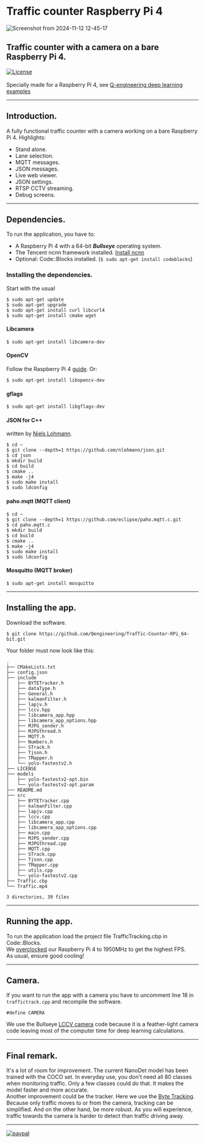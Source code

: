 # Traffic counter Raspberry Pi 4
![Screenshot from 2024-11-12 12-45-17](https://github.com/user-attachments/assets/6a88bdd7-6e89-46fd-9f07-ff63798783dc)
## Traffic counter with a camera on a bare Raspberry Pi 4. <br/>
[![License](https://img.shields.io/badge/License-BSD%203--Clause-blue.svg)](https://opensource.org/licenses/BSD-3-Clause)<br/><br/>
Specially made for a Raspberry Pi 4, see [Q-engineering deep learning examples](https://qengineering.eu/deep-learning-examples-on-raspberry-32-64-os.html)<br>

------------

## Introduction.
A fully functional traffic counter with a camera working on a bare Raspberry Pi 4.
Highlights:
- Stand alone.
- Lane selection.
- MQTT messages.
- JSON messages.
- Live web viewer.
- JSON settings.
- RTSP CCTV streaming.
- Debug screens.

------------

## Dependencies.
To run the application, you have to:
- A Raspberry Pi 4 with a 64-bit _**Bullseye**_ operating system. <br/>
- The Tencent ncnn framework installed. [Install ncnn](https://qengineering.eu/install-ncnn-on-raspberry-pi-4.html) <br/>
- Optional: Code::Blocks installed. (```$ sudo apt-get install codeblocks```)

### Installing the dependencies.
Start with the usual 
```
$ sudo apt-get update 
$ sudo apt-get upgrade
$ sudo apt-get install curl libcurl4
$ sudo apt-get install cmake wget
```
#### Libcamera
```
$ sudo apt-get install libcamera-dev
```
#### OpenCV
Follow the Raspberry Pi 4 [guide](https://qengineering.eu/install-opencv-on-raspberry-64-os.html). Or:
```
$ sudo apt-get install libopencv-dev
```
#### gflags
```
$ sudo apt-get install libgflags-dev
```
#### JSON for C++
written by [Niels Lohmann](https://github.com/nlohmann).
```
$ cd ~
$ git clone --depth=1 https://github.com/nlohmann/json.git
$ cd json
$ mkdir build
$ cd build
$ cmake ..
$ make -j4
$ sudo make install
$ sudo ldconfig
```
#### paho.mqtt (MQTT client)
```
$ cd ~
$ git clone --depth=1 https://github.com/eclipse/paho.mqtt.c.git
$ cd paho.mqtt.c
$ mkdir build
$ cd build
$ cmake ..
$ make -j4
$ sudo make install
$ sudo ldconfig
```
#### Mosquitto (MQTT broker)
```
$ sudo apt-get install mosquitto
```

------------

## Installing the app.
Download the software.<br/>
```
$ git clone https://github.com/Qengineering/Traffic-Counter-RPi_64-bit.git
```
Your folder must now look like this: <br/> 
```
.
├── CMakeLists.txt
├── config.json
├── include
│   ├── BYTETracker.h
│   ├── dataType.h
│   ├── General.h
│   ├── kalmanFilter.h
│   ├── lapjv.h
│   ├── lccv.hpp
│   ├── libcamera_app.hpp
│   ├── libcamera_app_options.hpp
│   ├── MJPG_sender.h
│   ├── MJPGthread.h
│   ├── MQTT.h
│   ├── Numbers.h
│   ├── STrack.h
│   ├── Tjson.h
│   ├── TMapper.h
│   └── yolo-fastestv2.h
├── LICENSE
├── models
│   ├── yolo-fastestv2-opt.bin
│   └── yolo-fastestv2-opt.param
├── README.md
├── src
│   ├── BYTETracker.cpp
│   ├── kalmanFilter.cpp
│   ├── lapjv.cpp
│   ├── lccv.cpp
│   ├── libcamera_app.cpp
│   ├── libcamera_app_options.cpp
│   ├── main.cpp
│   ├── MJPG_sender.cpp
│   ├── MJPGthread.cpp
│   ├── MQTT.cpp
│   ├── STrack.cpp
│   ├── Tjson.cpp
│   ├── TMapper.cpp
│   ├── utils.cpp
│   └── yolo-fastestv2.cpp
├── Traffic.cbp
└── Traffic.mp4

3 directories, 39 files
```

------------

## Running the app.
To run the application load the project file TrafficTracking.cbp in Code::Blocks.<br>
We [overclocked](https://qengineering.eu/overclocking-the-raspberry-pi-4.html) our Raspberry Pi 4 to 1950MHz to get the highest FPS.<br>
As usual, ensure good cooling!<br>

------------

## Camera.
If you want to run the app with a camera you have to uncomment line 18 in `traffictrack.cpp` and recompile the software.
```
#define CAMERA
```
We use the Bullseye [LCCV camera](https://github.com/Qengineering/LCCV) code because it is a feather-light camera code leaving most of the computer time for deep learning calculations.

------------

## Final remark.
It's a lot of room for improvement. The current NanoDet model has been trained with the COCO set. In everyday use, you don't need all 80 classes when monitoring traffic. Only a few classes could do that. It makes the model faster and more accurate.<br>
Another improvement could be the tracker. Here we use the [Byte Tracking](https://github.com/Qengineering/NanoDet-Tracking-ncnn-RPi_64-bit).
Because only traffic moves to or from the camera, tracking can be simplified. And on the other hand, be more robust. As you will experience, traffic towards the camera is harder to detect than traffic driving away.<br>

------------

[![paypal](https://qengineering.eu/images/TipJarSmall4.png)](https://www.paypal.com/cgi-bin/webscr?cmd=_s-xclick&hosted_button_id=CPZTM5BB3FCYL) 


